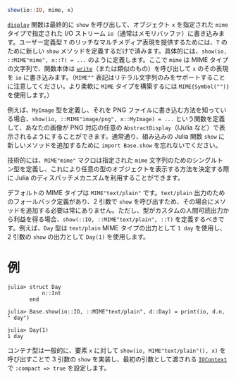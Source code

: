 ```julia
show(io::IO, mime, x)
```

[`display`](@ref) 関数は最終的に `show` を呼び出して、オブジェクト `x` を指定された `mime` タイプで指定された I/O ストリーム `io`（通常はメモリバッファ）に書き込みます。ユーザー定義型 `T` のリッチなマルチメディア表現を提供するためには、`T` のために新しい `show` メソッドを定義するだけで済みます。具体的には、`show(io, ::MIME"mime", x::T) = ...` のように定義します。ここで `mime` は MIME タイプの文字列で、関数本体は [`write`](@ref)（または類似のもの）を呼び出して `x` のその表現を `io` に書き込みます。（`MIME""` 表記はリテラル文字列のみをサポートすることに注意してください。より柔軟に `MIME` タイプを構築するには `MIME{Symbol("")}` を使用します。）

例えば、`MyImage` 型を定義し、それを PNG ファイルに書き込む方法を知っている場合、`show(io, ::MIME"image/png", x::MyImage) = ...` という関数を定義して、あなたの画像が PNG 対応の任意の `AbstractDisplay`（IJulia など）で表示されるようにすることができます。通常通り、組み込みの Julia 関数 `show` に新しいメソッドを追加するために `import Base.show` を忘れないでください。

技術的には、`MIME"mime"` マクロは指定された `mime` 文字列のためのシングルトン型を定義し、これにより任意の型のオブジェクトを表示する方法を決定する際に Julia のディスパッチメカニズムを利用することができます。

デフォルトの MIME タイプは `MIME"text/plain"` です。`text/plain` 出力のためのフォールバック定義があり、2 引数で `show` を呼び出すため、その場合にメソッドを追加する必要は常にありません。ただし、型がカスタムの人間可読出力から利益を得る場合、`show(::IO, ::MIME"text/plain", ::T)` を定義するべきです。例えば、`Day` 型は `text/plain` MIME タイプの出力として `1 day` を使用し、2 引数の `show` の出力として `Day(1)` を使用します。

# 例

```jldoctest
julia> struct Day
           n::Int
       end

julia> Base.show(io::IO, ::MIME"text/plain", d::Day) = print(io, d.n, " day")

julia> Day(1)
1 day
```

コンテナ型は一般的に、要素 `x` に対して `show(io, MIME"text/plain"(), x)` を呼び出すことで 3 引数の `show` を実装し、最初の引数として渡される [`IOContext`](@ref) で `:compact => true` を設定します。
